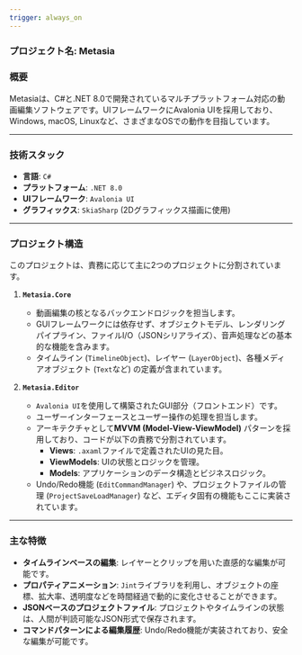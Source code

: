 ```yaml
---
trigger: always_on
---
```


### プロジェクト名: Metasia

### 概要
Metasiaは、C#と.NET 8.0で開発されているマルチプラットフォーム対応の動画編集ソフトウェアです。UIフレームワークにAvalonia UIを採用しており、Windows, macOS, Linuxなど、さまざまなOSでの動作を目指しています。

---

### 技術スタック
* **言語**: `C#`
* **プラットフォーム**: `.NET 8.0`
* **UIフレームワーク**: `Avalonia UI`
* **グラフィックス**: `SkiaSharp` (2Dグラフィックス描画に使用)
---

### プロジェクト構造
このプロジェクトは、責務に応じて主に2つのプロジェクトに分割されています。

1.  **`Metasia.Core`**
    * 動画編集の核となるバックエンドロジックを担当します。
    * GUIフレームワークには依存せず、オブジェクトモデル、レンダリングパイプライン、ファイルI/O（JSONシリアライズ）、音声処理などの基本的な機能を含みます。
    * タイムライン (`TimelineObject`)、レイヤー (`LayerObject`)、各種メディアオブジェクト (`Text`など) の定義が含まれています。

2.  **`Metasia.Editor`**
    * `Avalonia UI`を使用して構築されたGUI部分（フロントエンド）です。
    * ユーザーインターフェースとユーザー操作の処理を担当します。
    * アーキテクチャとして**MVVM (Model-View-ViewModel)** パターンを採用しており、コードが以下の責務で分割されています。
        * **Views**: `.axaml`ファイルで定義されたUIの見た目。
        * **ViewModels**: UIの状態とロジックを管理。
        * **Models**: アプリケーションのデータ構造とビジネスロジック。
    * Undo/Redo機能 (`EditCommandManager`) や、プロジェクトファイルの管理 (`ProjectSaveLoadManager`) など、エディタ固有の機能もここに実装されています。

---

### 主な特徴
* **タイムラインベースの編集**: レイヤーとクリップを用いた直感的な編集が可能です。
* **プロパティアニメーション**: `Jint`ライブラリを利用し、オブジェクトの座標、拡大率、透明度などを時間経過で動的に変化させることができます。
* **JSONベースのプロジェクトファイル**: プロジェクトやタイムラインの状態は、人間が判読可能なJSON形式で保存されます。
* **コマンドパターンによる編集履歴**: Undo/Redo機能が実装されており、安全な編集が可能です。
